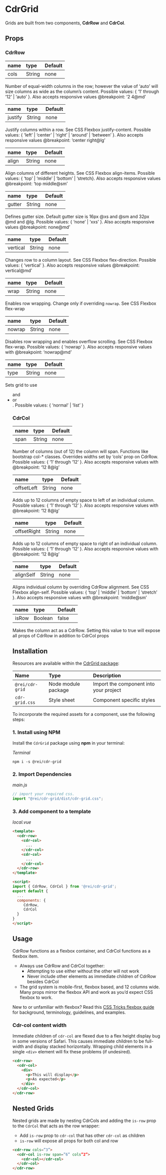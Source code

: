 # CdrGrid

Grids are built from two components, **CdrRow** and **CdrCol**.

## Props

### CdrRow

| name | type   | Default |
|:-----|:-------|:--------|
| cols | String | none    |

Number of equal-width columns in the row; however the value of ‘auto’ will size columns as wide as the column’s content. Possible values: {  ‘1’  through  ‘12’  |  ‘auto’  }.  Also accepts responsive values @breakpoint: ‘2 4@md’

| name    | type   | Default |
|:--------|:-------|:--------|
| justify | String | none    |

Justify columns within a row. See CSS Flexbox justify-content. Possible values: {  ‘left’  |  ‘center’  |  ‘right’  |  ‘around’  |  ‘between’  }. Also accepts responsive values @breakpoint: ‘center right@lg’

| name  | type   | Default |
|:------|:-------|:--------|
| align | String | none    |

Align columns of different heights. See CSS Flexbox align-items. Possible values: {  ‘top’  |  ‘middle’  |  ‘bottom’  |  ‘stretch}. Also accepts responsive values @breakpoint:  ‘top middle@sm’

| name   | type   | Default |
|:-------|:-------|:--------|
| gutter | String | none    |

Defines gutter size. Default gutter size is 16px @xs and @sm and 32px @md and @lg. Possible values: {  ‘none’  |  ‘xxs’  }. Also accepts responsive values @breakpoint:  none@md’

| name     | type   | Default |
|:---------|:-------|:--------|
| vertical | String | none    |

Changes row to a column layout. See CSS Flexbox flex-direction. Possible values: {  ‘vertical’  }. Also accepts responsive values @breakpoint:  vertical@md’

| name | type   | Default |
|:-----|:-------|:--------|
| wrap | String | none    |

Enables row wrapping. Change only if overriding `nowrap`. See CSS Flexbox flex-wrap

| name   | type   | Default |
|:-------|:-------|:--------|
| nowrap | String | none    |

Disables row wrapping and enables overflow scrolling. See CSS Flexbox flex-wrap. Possible values: {  ‘nowrap’  }. Also accepts responsive values with @breakpoint: ‘nowrap@md’

| name | type   | Default |
|:-----|:-------|:--------|
| type | String | none    |

Sets grid to use <ul> and <li> or <div>. Possible values: {  ‘normal’  |  ‘list’  }

### CdrCol

| name | type   | Default |
|:-----|:-------|:--------|
| span | String | none    |

Number of columns (out of 12) the column will span. Functions like bootstrap col-* classes. Overrides widths set by ‘cols’ prop on CdrRow. Possible values: {  ‘1’  through   ‘12’  }. Also accepts responsive values with @breakpoint: ‘12 8@lg’

| name       | type   | Default |
|:-----------|:-------|:--------|
| offsetLeft | String | none    |

Adds up to 12 columns of empty space to left of an individual column. Possible values: {  ‘1’  through  ‘12’  }. Also accepts responsive values with @breakpoint: ‘12 8@lg’

| name        | type   | Default |
|:------------|:-------|:--------|
| offsetRight | String | none    |

Adds up to 12 columns of empty space to right of an individual column. Possible values: {  ‘1’  through  ‘12’  }. Also accepts responsive values with @breakpoint: ‘12 8@lg’

| name      | type   | Default |
|:----------|:-------|:--------|
| alignSelf | String | none    |

Aligns individual column by overriding CdrRow alignment. See CSS Flexbox align-self. Possible values: {  ‘top’  |  ‘middle’  |  ‘bottom’  |  ‘stretch’  }. Also accepts responsive values with @breakpoint: ‘middle@sm’

| name  | type    | Default |
|:------|:--------|:--------|
| isRow | Boolean | false   |

Makes the column act as a CdrRow. Setting this value to true will expose all props of CdrRow in addition to CdrCol props

## Installation

Resources are available within the [CdrGrid package](https://www.npmjs.com/package/@rei/cdr-grid):

| **Name**        | **Type**            | **Description**                        |
|:----------------|:--------------------|:---------------------------------------|
| `@rei/cdr-grid` | Node module package | Import the component into your project |
| `cdr-grid.css`  | Style sheet         | Component specific styles              |

To incorporate the required assets for a component, use the following steps:

### 1. Install using NPM

Install the `CdrGrid` package using **npm** in your terminal:

_Terminal_

```terminal
npm i -s @rei/cdr-grid
```

### 2. Import Dependencies

_main.js_

```javascript
// import your required css.
import "@rei/cdr-grid/dist/cdr-grid.css";
```

### 3. Add component to a template

_local.vue_

```html
<template>
  <cdr-row>
    <cdr-col>
      ...
    </cdr-col>
    <cdr-col>
      ...
    </cdr-col>
  </cdr-row>
</template>

<script>
import { CdrRow, CdrCol } from '@rei/cdr-grid';
export default {
  ...
  components: {
     CdrRow,
     CdrCol  
  }
}
</script>
```

## Usage

CdrRow functions as a flexbox container, and CdrCol functions as a flexbox item.

- Always use CdrRow and CdrCol together:
    - Attempting to use either without the other will not work
    - Never include other elements as immediate children of CdrRow besides CdrCol 
- The grid system is mobile-first, flexbox based, and 12 columns wide. Many props mirror the flexbox API and work as you’d expect CSS flexbox to work.


New to or unfamiliar with flexbox? Read this [CSS Tricks flexbox guide](https://css-tricks.com/snippets/css/a-guide-to-flexbox/#flexbox-background) for background, terminology, guidelines, and examples.

### Cdr-col content width

Immediate children of `cdr-col` are flexed due to a flex height display bug in some versions of Safari. This causes immediate children to be full-width and display stacked horizontally. Wrapping child elements in a single `<div>` element will fix these problems (if undesired).

```html
<cdr-row>
  <cdr-col>
    <div>
      <p>This will display</p>
      <p>As expected</p>
    </div>
  </cdr-col>
</cdr-row>
```

## Nested Grids

Nested grids are made by nesting CdrCols and adding the `is-row` prop to the `CdrCol` that acts as the row wrapper:

- Add `is-row` prop to `cdr-col` that has other `cdr-col` as children
- `is-row` will expose all props for both col and row


```html
<cdr-row cols=”3”>
  <cdr-col is-row span=”6” cols”2”>
    <cdr-col></cdr-col>
  </cdr-col>
</cdr-row>
```
